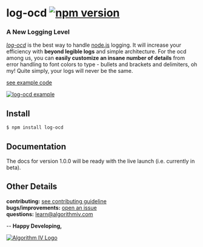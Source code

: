 # log-ocd [![npm version](https://img.shields.io/badge/npm-1.0.0--beta.5-yellow.svg?style=flat)](https://www.npmjs.com/package/log-ocd)
### A New Logging Level
[_log-ocd_](https://github.com/imaginate/log-ocd) is the best way to handle [node.js](https://nodejs.org) logging. It will increase your efficiency with **beyond legible logs** and simple architecture. For the ocd among us, you can **easily customize an insane number of details** from error handling to font colors to type - bullets and brackets and delimiters, oh my! Quite simply, your logs will never be the same.

[see example code](https://github.com/imaginate/log-ocd/blob/master/example/index.js)

<a href="https://github.com/imaginate/log-ocd/blob/master/example/index.js"><img src="http://www.algorithmiv.com/images/log-ocd/example-8c57cb990f748484ace0.png" alt="log-ocd example" /></a>


## Install
```bash
$ npm install log-ocd
```


## Documentation
The docs for version 1.0.0 will be ready with the live launch (i.e. currently in beta).


## Other Details
**contributing:** [see contributing guideline](https://github.com/imaginate/log-ocd/blob/master/CONTRIBUTING.md)<br>
**bugs/improvements:** [open an issue](https://github.com/imaginate/log-ocd/issues)<br>
**questions:** learn@algorithmiv.com


--
**Happy Developing,**

<a href="http://www.algorithmiv.com/log-ocd"><img src="http://www.algorithmiv.com/images/aIV-logo.png" alt="Algorithm IV Logo" /></a>
